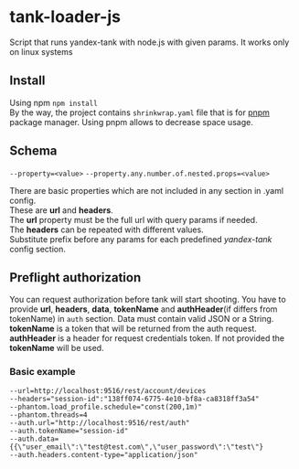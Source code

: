 # tank-loader-js
Script that runs yandex-tank with node.js with given params. It works only on linux systems

## Install
Using npm
```npm install```  
By the way, the project contains `shrinkwrap.yaml` file that is for [pnpm](https://github.com/pnpm/pnpm) package manager. 
Using pnpm allows to decrease space usage.

## Schema
`--property=<value>` `--property.any.number.of.nested.props=<value>`

There are basic properties which are not included in any section in .yaml config.  
These are **url** and **headers**.  
The **url** property must be the full url with query params if needed.  
The **headers** can be repeated with different values.  
Substitute prefix before any params for each predefined *yandex-tank* config section. 

## Preflight authorization
You can request authorization before tank will start shooting. 
You have to provide **url**, **headers**, **data**, **tokenName** and **authHeader**(if differs from tokenName) in `auth` section.
Data must contain valid JSON or a String. 
**tokenName** is a token that will be returned from the auth request. 
**authHeader** is a header for request credentials token. If not provided the **tokenName** will be used.

### Basic example

```
--url=http://localhost:9516/rest/account/devices
--headers="session-id":"138ff074-6775-4e10-bf8a-ca8318ff3a54"
--phantom.load_profile.schedule="const(200,1m)"
--phantom.threads=4
--auth.url="http://localhost:9516/rest/auth"
--auth.tokenName="session-id"
--auth.data={{\"user_email\":\"test@test.com\",\"user_password\":\"test\"}
--auth.headers.content-type="application/json"
```